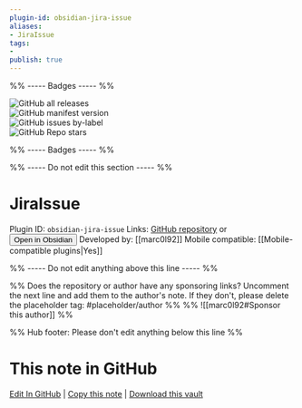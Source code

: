 ```yaml
---
plugin-id: obsidian-jira-issue
aliases:
- JiraIssue
tags: 
- 
publish: true
---
```


%% ----- Badges ----- %%

![GitHub all releases](https://img.shields.io/github/downloads/marc0l92/obsidian-jira-issue/total?color=573E7A&logo=github&style=for-the-badge)   
![GitHub manifest version](https://img.shields.io/github/manifest-json/v/marc0l92/obsidian-jira-issue?color=573E7A&logo=github&style=for-the-badge)   
![GitHub issues by-label](https://img.shields.io/github/issues/marc0l92/obsidian-jira-issue/help%20wanted?color=573E7A&logo=github&style=for-the-badge)   
![GitHub Repo stars](https://img.shields.io/github/stars/marc0l92/obsidian-jira-issue?color=573E7A&logo=github&style=for-the-badge)

%% ----- Badges ----- %%

%% ----- Do not edit this section ----- %%

# JiraIssue

Plugin ID: `obsidian-jira-issue`
Links: [GitHub repository](https://github.com/marc0l92/obsidian-jira-issue) or [<button id=HH>Open in Obsidian</button>](obsidian://show-plugin?id=obsidian-jira-issue)
Developed by: [[marc0l92]]
Mobile compatible: [[Mobile-compatible plugins|Yes]]



%% ----- Do not edit anything above this line ----- %% 

%% Does the repository or author have any sponsoring links? Uncomment the next line and add them to the author's note. If they don't, please delete the placeholder tag: #placeholder/author %%
%% ![[marc0l92#Sponsor this author]] %%

%% Hub footer: Please don't edit anything below this line %%

# This note in GitHub

<span class="git-footer">[Edit In GitHub](https://github.dev/obsidian-community/obsidian-hub/blob/main/02%20-%20Community%20Expansions/02.05%20All%20Community%20Expansions/Plugins/obsidian-jira-issue.md "git-hub-edit-note") | [Copy this note](https://raw.githubusercontent.com/obsidian-community/obsidian-hub/main/02%20-%20Community%20Expansions/02.05%20All%20Community%20Expansions/Plugins/obsidian-jira-issue.md "git-hub-copy-note") | [Download this vault](https://github.com/obsidian-community/obsidian-hub/archive/refs/heads/main.zip "git-hub-download-vault") </span>
